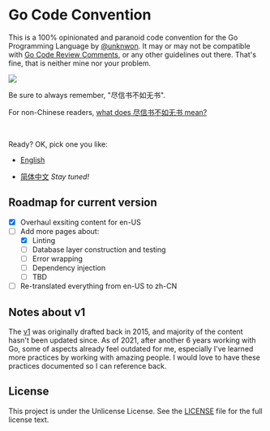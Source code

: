 # Go Code Convention

This is a 100% opinionated and paranoid code convention for the Go Programming Language by [@unknwon](https://github.com/unknwon). It may or may not be compatible with [Go Code Review Comments](https://github.com/golang/go/wiki/CodeReviewComments), or any other guidelines out there. That's fine, that is neither mine nor your problem.

![](https://imgs.xkcd.com/comics/standards.png)

Be sure to always remember, "尽信书不如无书".

For non-Chinese readers, [what does 尽信书不如无书 mean?](https://chinese.stackexchange.com/a/26717)

<br>

Ready? OK, pick one you like:

- [English](en-US.md)

- [简体中文](zh-CN/README.md) _Stay tuned!_

## Roadmap for current version

- [x] Overhaul exsiting content for en-US
- [ ] Add more pages about:
  - [x] Linting
  - [ ] Database layer construction and testing
  - [ ] Error wrapping
  - [ ] Dependency injection
  - [ ] TBD
- [ ] Re-translated everything from en-US to zh-CN

## Notes about v1

The [v1](https://github.com/unknwon/go-code-convention/tree/v1) was originally drafted back in 2015, and majority of the content hasn't been updated since. As of 2021, after another 6 years working with Go, some of aspects already feel outdated for me, especially I've learned more practices by working with amazing people. I would love to have these practices documented so I can reference back.

## License

This project is under the Unlicense License. See the [LICENSE](LICENSE) file for the full license text.

